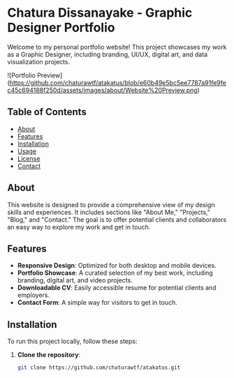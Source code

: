 # Chatura Dissanayake - Graphic Designer Portfolio

Welcome to my personal portfolio website! This project showcases my work as a Graphic Designer, including branding, UI/UX, digital art, and data visualization projects.

![Portfolio Preview] (https://github.com/chaturawtf/atakatus/blob/e60b49e5bc5ee7787a91fe9fec45c694188f250d/assets/images/about/Website%20Preview.png)

## Table of Contents

- [About](#about)
- [Features](#features)
- [Installation](#installation)
- [Usage](#usage)
- [License](#license)
- [Contact](#contact)

## About

This website is designed to provide a comprehensive view of my design skills and experiences. It includes sections like "About Me," "Projects," "Blog," and "Contact." The goal is to offer potential clients and collaborators an easy way to explore my work and get in touch.

## Features

- **Responsive Design**: Optimized for both desktop and mobile devices.
- **Portfolio Showcase**: A curated selection of my best work, including branding, digital art, and video projects.
- **Downloadable CV**: Easily accessible resume for potential clients and employers.
- **Contact Form**: A simple way for visitors to get in touch.

## Installation

To run this project locally, follow these steps:

1. **Clone the repository**:
   ```bash
   git clone https://github.com/chaturawtf/atakatus.git
